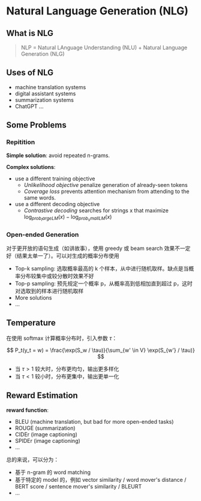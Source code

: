 # Natural Language Generation (NLG)

## What is NLG

> NLP = Natural LAnguage Understanding (NLU) + Natural Language Generation (NLG)

## Uses of NLG

- machine translation systems
- digital assistant systems
- summarization systems
- ChatGPT ...

## Some Problems

### Repitition

**Simple solution**: avoid repeated n-grams.

**Complex solutions**:

- use a different training objective
  - *Unlikelihood objective* penalize generation of already-seen tokens
  - *Coverage loss* prevents attention mechanism from attending to the same words.
- use a different decoding objective
  - *Contrastive decoding* searches for strings x that maximize $\log_{prob_largeLM}(x) - \log_{prob_smallLM}(x)$

### Open-ended Generation

对于更开放的语句生成（如讲故事），使用 greedy 或 beam search 效果不一定好（结果太单一了）。可以对生成的概率分布使用

- Top-k sampling: 选取概率最高的 k 个样本，从中进行随机取样。缺点是当概率分布较集中或较分散时效果不好
- Top-p sampling: 预先规定一个概率 p，从概率高到低相加直到超过 p，这时对选取到的样本进行随机取样
- More solutions
- ...

## Temperature

在使用 softmax 计算概率分布时，引入参数 $\tau$：

$$
P_t(y_t = w) = \frac{\exp(S_w / \tau)}{\sum_{w' \in V} \exp(S_{w'} / \tau)}
$$

- 当 $\tau > 1$ 较大时，分布更均匀，输出更多样化
- 当 $\tau < 1$ 较小时，分布更集中，输出更单一化

## Reward Estimation

**reward function**:

- BLEU (machine translation, but bad for more open-ended tasks)
- ROUGE (summarization)
- CIDEr (image captioning)
- SPIDEr (image captioning)
- ...

总的来说，可以分为：

- 基于 n-gram 的 word matching
- 基于特定的 model 的，例如 vector similarity / word mover's distance / BERT score / sentence mover's similarity / BLEURT
- ...